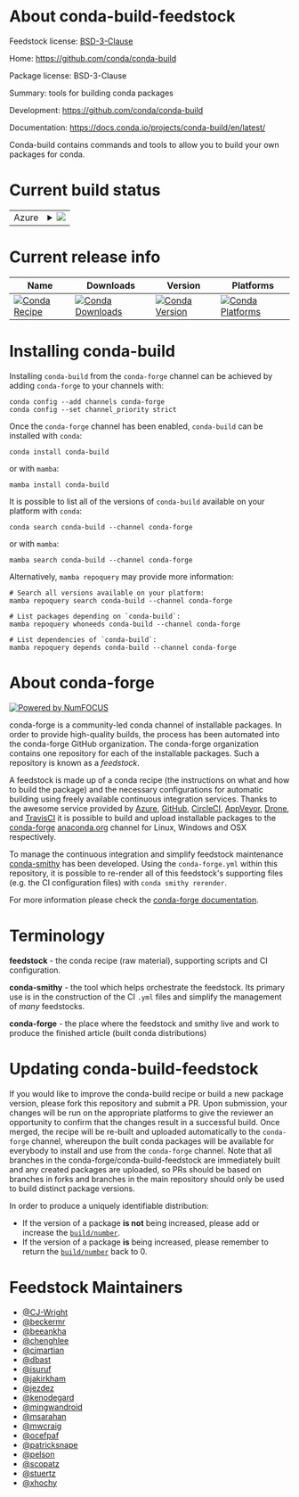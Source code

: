 About conda-build-feedstock
===========================

Feedstock license: [BSD-3-Clause](https://github.com/conda-forge/conda-build-feedstock/blob/main/LICENSE.txt)

Home: https://github.com/conda/conda-build

Package license: BSD-3-Clause

Summary: tools for building conda packages

Development: https://github.com/conda/conda-build

Documentation: https://docs.conda.io/projects/conda-build/en/latest/

Conda-build contains commands and tools to allow you to build your own
packages for conda.


Current build status
====================


<table>
    
  <tr>
    <td>Azure</td>
    <td>
      <details>
        <summary>
          <a href="https://dev.azure.com/conda-forge/feedstock-builds/_build/latest?definitionId=175&branchName=main">
            <img src="https://dev.azure.com/conda-forge/feedstock-builds/_apis/build/status/conda-build-feedstock?branchName=main">
          </a>
        </summary>
        <table>
          <thead><tr><th>Variant</th><th>Status</th></tr></thead>
          <tbody><tr>
              <td>linux_64_python3.10.____cpython</td>
              <td>
                <a href="https://dev.azure.com/conda-forge/feedstock-builds/_build/latest?definitionId=175&branchName=main">
                  <img src="https://dev.azure.com/conda-forge/feedstock-builds/_apis/build/status/conda-build-feedstock?branchName=main&jobName=linux&configuration=linux%20linux_64_python3.10.____cpython" alt="variant">
                </a>
              </td>
            </tr><tr>
              <td>linux_64_python3.11.____cpython</td>
              <td>
                <a href="https://dev.azure.com/conda-forge/feedstock-builds/_build/latest?definitionId=175&branchName=main">
                  <img src="https://dev.azure.com/conda-forge/feedstock-builds/_apis/build/status/conda-build-feedstock?branchName=main&jobName=linux&configuration=linux%20linux_64_python3.11.____cpython" alt="variant">
                </a>
              </td>
            </tr><tr>
              <td>linux_64_python3.12.____cpython</td>
              <td>
                <a href="https://dev.azure.com/conda-forge/feedstock-builds/_build/latest?definitionId=175&branchName=main">
                  <img src="https://dev.azure.com/conda-forge/feedstock-builds/_apis/build/status/conda-build-feedstock?branchName=main&jobName=linux&configuration=linux%20linux_64_python3.12.____cpython" alt="variant">
                </a>
              </td>
            </tr><tr>
              <td>linux_64_python3.13.____cp313</td>
              <td>
                <a href="https://dev.azure.com/conda-forge/feedstock-builds/_build/latest?definitionId=175&branchName=main">
                  <img src="https://dev.azure.com/conda-forge/feedstock-builds/_apis/build/status/conda-build-feedstock?branchName=main&jobName=linux&configuration=linux%20linux_64_python3.13.____cp313" alt="variant">
                </a>
              </td>
            </tr><tr>
              <td>linux_64_python3.9.____cpython</td>
              <td>
                <a href="https://dev.azure.com/conda-forge/feedstock-builds/_build/latest?definitionId=175&branchName=main">
                  <img src="https://dev.azure.com/conda-forge/feedstock-builds/_apis/build/status/conda-build-feedstock?branchName=main&jobName=linux&configuration=linux%20linux_64_python3.9.____cpython" alt="variant">
                </a>
              </td>
            </tr><tr>
              <td>linux_aarch64_python3.10.____cpython</td>
              <td>
                <a href="https://dev.azure.com/conda-forge/feedstock-builds/_build/latest?definitionId=175&branchName=main">
                  <img src="https://dev.azure.com/conda-forge/feedstock-builds/_apis/build/status/conda-build-feedstock?branchName=main&jobName=linux&configuration=linux%20linux_aarch64_python3.10.____cpython" alt="variant">
                </a>
              </td>
            </tr><tr>
              <td>linux_aarch64_python3.11.____cpython</td>
              <td>
                <a href="https://dev.azure.com/conda-forge/feedstock-builds/_build/latest?definitionId=175&branchName=main">
                  <img src="https://dev.azure.com/conda-forge/feedstock-builds/_apis/build/status/conda-build-feedstock?branchName=main&jobName=linux&configuration=linux%20linux_aarch64_python3.11.____cpython" alt="variant">
                </a>
              </td>
            </tr><tr>
              <td>linux_aarch64_python3.12.____cpython</td>
              <td>
                <a href="https://dev.azure.com/conda-forge/feedstock-builds/_build/latest?definitionId=175&branchName=main">
                  <img src="https://dev.azure.com/conda-forge/feedstock-builds/_apis/build/status/conda-build-feedstock?branchName=main&jobName=linux&configuration=linux%20linux_aarch64_python3.12.____cpython" alt="variant">
                </a>
              </td>
            </tr><tr>
              <td>linux_aarch64_python3.13.____cp313</td>
              <td>
                <a href="https://dev.azure.com/conda-forge/feedstock-builds/_build/latest?definitionId=175&branchName=main">
                  <img src="https://dev.azure.com/conda-forge/feedstock-builds/_apis/build/status/conda-build-feedstock?branchName=main&jobName=linux&configuration=linux%20linux_aarch64_python3.13.____cp313" alt="variant">
                </a>
              </td>
            </tr><tr>
              <td>linux_aarch64_python3.9.____cpython</td>
              <td>
                <a href="https://dev.azure.com/conda-forge/feedstock-builds/_build/latest?definitionId=175&branchName=main">
                  <img src="https://dev.azure.com/conda-forge/feedstock-builds/_apis/build/status/conda-build-feedstock?branchName=main&jobName=linux&configuration=linux%20linux_aarch64_python3.9.____cpython" alt="variant">
                </a>
              </td>
            </tr><tr>
              <td>linux_ppc64le_python3.10.____cpython</td>
              <td>
                <a href="https://dev.azure.com/conda-forge/feedstock-builds/_build/latest?definitionId=175&branchName=main">
                  <img src="https://dev.azure.com/conda-forge/feedstock-builds/_apis/build/status/conda-build-feedstock?branchName=main&jobName=linux&configuration=linux%20linux_ppc64le_python3.10.____cpython" alt="variant">
                </a>
              </td>
            </tr><tr>
              <td>linux_ppc64le_python3.11.____cpython</td>
              <td>
                <a href="https://dev.azure.com/conda-forge/feedstock-builds/_build/latest?definitionId=175&branchName=main">
                  <img src="https://dev.azure.com/conda-forge/feedstock-builds/_apis/build/status/conda-build-feedstock?branchName=main&jobName=linux&configuration=linux%20linux_ppc64le_python3.11.____cpython" alt="variant">
                </a>
              </td>
            </tr><tr>
              <td>linux_ppc64le_python3.12.____cpython</td>
              <td>
                <a href="https://dev.azure.com/conda-forge/feedstock-builds/_build/latest?definitionId=175&branchName=main">
                  <img src="https://dev.azure.com/conda-forge/feedstock-builds/_apis/build/status/conda-build-feedstock?branchName=main&jobName=linux&configuration=linux%20linux_ppc64le_python3.12.____cpython" alt="variant">
                </a>
              </td>
            </tr><tr>
              <td>linux_ppc64le_python3.13.____cp313</td>
              <td>
                <a href="https://dev.azure.com/conda-forge/feedstock-builds/_build/latest?definitionId=175&branchName=main">
                  <img src="https://dev.azure.com/conda-forge/feedstock-builds/_apis/build/status/conda-build-feedstock?branchName=main&jobName=linux&configuration=linux%20linux_ppc64le_python3.13.____cp313" alt="variant">
                </a>
              </td>
            </tr><tr>
              <td>linux_ppc64le_python3.9.____cpython</td>
              <td>
                <a href="https://dev.azure.com/conda-forge/feedstock-builds/_build/latest?definitionId=175&branchName=main">
                  <img src="https://dev.azure.com/conda-forge/feedstock-builds/_apis/build/status/conda-build-feedstock?branchName=main&jobName=linux&configuration=linux%20linux_ppc64le_python3.9.____cpython" alt="variant">
                </a>
              </td>
            </tr><tr>
              <td>osx_64_python3.10.____cpython</td>
              <td>
                <a href="https://dev.azure.com/conda-forge/feedstock-builds/_build/latest?definitionId=175&branchName=main">
                  <img src="https://dev.azure.com/conda-forge/feedstock-builds/_apis/build/status/conda-build-feedstock?branchName=main&jobName=osx&configuration=osx%20osx_64_python3.10.____cpython" alt="variant">
                </a>
              </td>
            </tr><tr>
              <td>osx_64_python3.11.____cpython</td>
              <td>
                <a href="https://dev.azure.com/conda-forge/feedstock-builds/_build/latest?definitionId=175&branchName=main">
                  <img src="https://dev.azure.com/conda-forge/feedstock-builds/_apis/build/status/conda-build-feedstock?branchName=main&jobName=osx&configuration=osx%20osx_64_python3.11.____cpython" alt="variant">
                </a>
              </td>
            </tr><tr>
              <td>osx_64_python3.12.____cpython</td>
              <td>
                <a href="https://dev.azure.com/conda-forge/feedstock-builds/_build/latest?definitionId=175&branchName=main">
                  <img src="https://dev.azure.com/conda-forge/feedstock-builds/_apis/build/status/conda-build-feedstock?branchName=main&jobName=osx&configuration=osx%20osx_64_python3.12.____cpython" alt="variant">
                </a>
              </td>
            </tr><tr>
              <td>osx_64_python3.13.____cp313</td>
              <td>
                <a href="https://dev.azure.com/conda-forge/feedstock-builds/_build/latest?definitionId=175&branchName=main">
                  <img src="https://dev.azure.com/conda-forge/feedstock-builds/_apis/build/status/conda-build-feedstock?branchName=main&jobName=osx&configuration=osx%20osx_64_python3.13.____cp313" alt="variant">
                </a>
              </td>
            </tr><tr>
              <td>osx_64_python3.9.____cpython</td>
              <td>
                <a href="https://dev.azure.com/conda-forge/feedstock-builds/_build/latest?definitionId=175&branchName=main">
                  <img src="https://dev.azure.com/conda-forge/feedstock-builds/_apis/build/status/conda-build-feedstock?branchName=main&jobName=osx&configuration=osx%20osx_64_python3.9.____cpython" alt="variant">
                </a>
              </td>
            </tr><tr>
              <td>osx_arm64_python3.10.____cpython</td>
              <td>
                <a href="https://dev.azure.com/conda-forge/feedstock-builds/_build/latest?definitionId=175&branchName=main">
                  <img src="https://dev.azure.com/conda-forge/feedstock-builds/_apis/build/status/conda-build-feedstock?branchName=main&jobName=osx&configuration=osx%20osx_arm64_python3.10.____cpython" alt="variant">
                </a>
              </td>
            </tr><tr>
              <td>osx_arm64_python3.11.____cpython</td>
              <td>
                <a href="https://dev.azure.com/conda-forge/feedstock-builds/_build/latest?definitionId=175&branchName=main">
                  <img src="https://dev.azure.com/conda-forge/feedstock-builds/_apis/build/status/conda-build-feedstock?branchName=main&jobName=osx&configuration=osx%20osx_arm64_python3.11.____cpython" alt="variant">
                </a>
              </td>
            </tr><tr>
              <td>osx_arm64_python3.12.____cpython</td>
              <td>
                <a href="https://dev.azure.com/conda-forge/feedstock-builds/_build/latest?definitionId=175&branchName=main">
                  <img src="https://dev.azure.com/conda-forge/feedstock-builds/_apis/build/status/conda-build-feedstock?branchName=main&jobName=osx&configuration=osx%20osx_arm64_python3.12.____cpython" alt="variant">
                </a>
              </td>
            </tr><tr>
              <td>osx_arm64_python3.13.____cp313</td>
              <td>
                <a href="https://dev.azure.com/conda-forge/feedstock-builds/_build/latest?definitionId=175&branchName=main">
                  <img src="https://dev.azure.com/conda-forge/feedstock-builds/_apis/build/status/conda-build-feedstock?branchName=main&jobName=osx&configuration=osx%20osx_arm64_python3.13.____cp313" alt="variant">
                </a>
              </td>
            </tr><tr>
              <td>osx_arm64_python3.9.____cpython</td>
              <td>
                <a href="https://dev.azure.com/conda-forge/feedstock-builds/_build/latest?definitionId=175&branchName=main">
                  <img src="https://dev.azure.com/conda-forge/feedstock-builds/_apis/build/status/conda-build-feedstock?branchName=main&jobName=osx&configuration=osx%20osx_arm64_python3.9.____cpython" alt="variant">
                </a>
              </td>
            </tr><tr>
              <td>win_64_python3.10.____cpython</td>
              <td>
                <a href="https://dev.azure.com/conda-forge/feedstock-builds/_build/latest?definitionId=175&branchName=main">
                  <img src="https://dev.azure.com/conda-forge/feedstock-builds/_apis/build/status/conda-build-feedstock?branchName=main&jobName=win&configuration=win%20win_64_python3.10.____cpython" alt="variant">
                </a>
              </td>
            </tr><tr>
              <td>win_64_python3.11.____cpython</td>
              <td>
                <a href="https://dev.azure.com/conda-forge/feedstock-builds/_build/latest?definitionId=175&branchName=main">
                  <img src="https://dev.azure.com/conda-forge/feedstock-builds/_apis/build/status/conda-build-feedstock?branchName=main&jobName=win&configuration=win%20win_64_python3.11.____cpython" alt="variant">
                </a>
              </td>
            </tr><tr>
              <td>win_64_python3.12.____cpython</td>
              <td>
                <a href="https://dev.azure.com/conda-forge/feedstock-builds/_build/latest?definitionId=175&branchName=main">
                  <img src="https://dev.azure.com/conda-forge/feedstock-builds/_apis/build/status/conda-build-feedstock?branchName=main&jobName=win&configuration=win%20win_64_python3.12.____cpython" alt="variant">
                </a>
              </td>
            </tr><tr>
              <td>win_64_python3.13.____cp313</td>
              <td>
                <a href="https://dev.azure.com/conda-forge/feedstock-builds/_build/latest?definitionId=175&branchName=main">
                  <img src="https://dev.azure.com/conda-forge/feedstock-builds/_apis/build/status/conda-build-feedstock?branchName=main&jobName=win&configuration=win%20win_64_python3.13.____cp313" alt="variant">
                </a>
              </td>
            </tr><tr>
              <td>win_64_python3.9.____cpython</td>
              <td>
                <a href="https://dev.azure.com/conda-forge/feedstock-builds/_build/latest?definitionId=175&branchName=main">
                  <img src="https://dev.azure.com/conda-forge/feedstock-builds/_apis/build/status/conda-build-feedstock?branchName=main&jobName=win&configuration=win%20win_64_python3.9.____cpython" alt="variant">
                </a>
              </td>
            </tr>
          </tbody>
        </table>
      </details>
    </td>
  </tr>
</table>

Current release info
====================

| Name | Downloads | Version | Platforms |
| --- | --- | --- | --- |
| [![Conda Recipe](https://img.shields.io/badge/recipe-conda--build-green.svg)](https://anaconda.org/conda-forge/conda-build) | [![Conda Downloads](https://img.shields.io/conda/dn/conda-forge/conda-build.svg)](https://anaconda.org/conda-forge/conda-build) | [![Conda Version](https://img.shields.io/conda/vn/conda-forge/conda-build.svg)](https://anaconda.org/conda-forge/conda-build) | [![Conda Platforms](https://img.shields.io/conda/pn/conda-forge/conda-build.svg)](https://anaconda.org/conda-forge/conda-build) |

Installing conda-build
======================

Installing `conda-build` from the `conda-forge` channel can be achieved by adding `conda-forge` to your channels with:

```
conda config --add channels conda-forge
conda config --set channel_priority strict
```

Once the `conda-forge` channel has been enabled, `conda-build` can be installed with `conda`:

```
conda install conda-build
```

or with `mamba`:

```
mamba install conda-build
```

It is possible to list all of the versions of `conda-build` available on your platform with `conda`:

```
conda search conda-build --channel conda-forge
```

or with `mamba`:

```
mamba search conda-build --channel conda-forge
```

Alternatively, `mamba repoquery` may provide more information:

```
# Search all versions available on your platform:
mamba repoquery search conda-build --channel conda-forge

# List packages depending on `conda-build`:
mamba repoquery whoneeds conda-build --channel conda-forge

# List dependencies of `conda-build`:
mamba repoquery depends conda-build --channel conda-forge
```


About conda-forge
=================

[![Powered by
NumFOCUS](https://img.shields.io/badge/powered%20by-NumFOCUS-orange.svg?style=flat&colorA=E1523D&colorB=007D8A)](https://numfocus.org)

conda-forge is a community-led conda channel of installable packages.
In order to provide high-quality builds, the process has been automated into the
conda-forge GitHub organization. The conda-forge organization contains one repository
for each of the installable packages. Such a repository is known as a *feedstock*.

A feedstock is made up of a conda recipe (the instructions on what and how to build
the package) and the necessary configurations for automatic building using freely
available continuous integration services. Thanks to the awesome service provided by
[Azure](https://azure.microsoft.com/en-us/services/devops/), [GitHub](https://github.com/),
[CircleCI](https://circleci.com/), [AppVeyor](https://www.appveyor.com/),
[Drone](https://cloud.drone.io/welcome), and [TravisCI](https://travis-ci.com/)
it is possible to build and upload installable packages to the
[conda-forge](https://anaconda.org/conda-forge) [anaconda.org](https://anaconda.org/)
channel for Linux, Windows and OSX respectively.

To manage the continuous integration and simplify feedstock maintenance
[conda-smithy](https://github.com/conda-forge/conda-smithy) has been developed.
Using the ``conda-forge.yml`` within this repository, it is possible to re-render all of
this feedstock's supporting files (e.g. the CI configuration files) with ``conda smithy rerender``.

For more information please check the [conda-forge documentation](https://conda-forge.org/docs/).

Terminology
===========

**feedstock** - the conda recipe (raw material), supporting scripts and CI configuration.

**conda-smithy** - the tool which helps orchestrate the feedstock.
                   Its primary use is in the construction of the CI ``.yml`` files
                   and simplify the management of *many* feedstocks.

**conda-forge** - the place where the feedstock and smithy live and work to
                  produce the finished article (built conda distributions)


Updating conda-build-feedstock
==============================

If you would like to improve the conda-build recipe or build a new
package version, please fork this repository and submit a PR. Upon submission,
your changes will be run on the appropriate platforms to give the reviewer an
opportunity to confirm that the changes result in a successful build. Once
merged, the recipe will be re-built and uploaded automatically to the
`conda-forge` channel, whereupon the built conda packages will be available for
everybody to install and use from the `conda-forge` channel.
Note that all branches in the conda-forge/conda-build-feedstock are
immediately built and any created packages are uploaded, so PRs should be based
on branches in forks and branches in the main repository should only be used to
build distinct package versions.

In order to produce a uniquely identifiable distribution:
 * If the version of a package **is not** being increased, please add or increase
   the [``build/number``](https://docs.conda.io/projects/conda-build/en/latest/resources/define-metadata.html#build-number-and-string).
 * If the version of a package **is** being increased, please remember to return
   the [``build/number``](https://docs.conda.io/projects/conda-build/en/latest/resources/define-metadata.html#build-number-and-string)
   back to 0.

Feedstock Maintainers
=====================

* [@CJ-Wright](https://github.com/CJ-Wright/)
* [@beckermr](https://github.com/beckermr/)
* [@beeankha](https://github.com/beeankha/)
* [@chenghlee](https://github.com/chenghlee/)
* [@cjmartian](https://github.com/cjmartian/)
* [@dbast](https://github.com/dbast/)
* [@isuruf](https://github.com/isuruf/)
* [@jakirkham](https://github.com/jakirkham/)
* [@jezdez](https://github.com/jezdez/)
* [@kenodegard](https://github.com/kenodegard/)
* [@mingwandroid](https://github.com/mingwandroid/)
* [@msarahan](https://github.com/msarahan/)
* [@mwcraig](https://github.com/mwcraig/)
* [@ocefpaf](https://github.com/ocefpaf/)
* [@patricksnape](https://github.com/patricksnape/)
* [@pelson](https://github.com/pelson/)
* [@scopatz](https://github.com/scopatz/)
* [@stuertz](https://github.com/stuertz/)
* [@xhochy](https://github.com/xhochy/)

